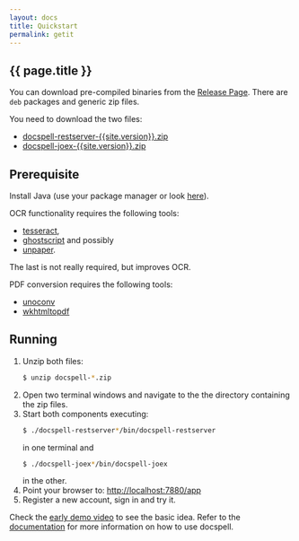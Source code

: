 ```yaml
---
layout: docs
title: Quickstart
permalink: getit
---
```


## {{ page.title }}

You can download pre-compiled binaries from the [Release
Page](https://github.com/eikek/docspell/releases). There are `deb`
packages and generic zip files.

You need to download the two files:

- [docspell-restserver-{{site.version}}.zip](https://github.com/eikek/docspell/releases/download/v{{site.version}}/docspell-restserver-{{site.version}}.zip)
- [docspell-joex-{{site.version}}.zip](https://github.com/eikek/docspell/releases/download/v{{site.version}}/docspell-joex-{{site.version}}.zip)


## Prerequisite

Install Java (use your package manager or look
[here](https://adoptopenjdk.net/)).

OCR functionality requires the following tools:

- [tesseract](https://github.com/tesseract-ocr/tesseract),
- [ghostscript](http://pages.cs.wisc.edu/~ghost/) and possibly
- [unpaper](https://github.com/Flameeyes/unpaper).

The last is not really required, but improves OCR.

PDF conversion requires the following tools:

- [unoconv](https://github.com/unoconv/unoconv)
- [wkhtmltopdf](https://wkhtmltopdf.org/)


## Running

1. Unzip both files:
   ``` bash
   $ unzip docspell-*.zip
   ```
2. Open two terminal windows and navigate to the the directory
   containing the zip files.
3. Start both components executing:
   ``` bash
   $ ./docspell-restserver*/bin/docspell-restserver
   ```
   in one terminal and
   ``` bash
   $ ./docspell-joex*/bin/docspell-joex
   ```
   in the other.
4. Point your browser to: <http://localhost:7880/app>
5. Register a new account, sign in and try it.

Check the [early demo video](demo) to see the basic idea. Refer to the
[documentation](doc) for more information on how to use docspell.
